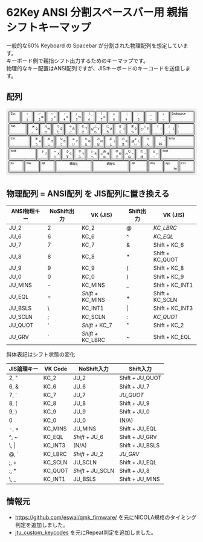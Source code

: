 # 62Key ANSI 分割スペースバー用 親指シフトキーマップ

一般的な60% Keyboard の Spacebar が分割された物理配列を想定しています。  
キーボード側で親指シフト出力するためのキーマップです。  
物理的なキー配置はANSI配列ですが、JISキーボードのキーコードを送信します。

## 配列
![Layout](layout.png "Layout")

## 物理配列 = ANSI配列 を JIS配列に置き換える

|ANSI物理キー|NoShift出力|VK (JIS)|Shift出力|VK (JIS)|
|---|---|---|---|---|
|JU_2|2|KC_2|@|*KC_LBRC*|
|JU_6|6|KC_6|^|*KC_EQL*|
|JU_7|7|KC_7|&|Shift + KC_6|
|JU_8|8|KC_8|*|Shift + KC_QUOT|
|JU_9|9|KC_9|(|Shift + KC_8|
|JU_0|0|KC_0|)|Shift + KC_9|
|JU_MINS|-|KC_MINS|_|Shift + KC_INT1|
|JU_EQL|=|*Shift +* KC_MINS|+|Shift + KC_SCLN|
|JU_BSLS|\\ |KC_INT1|\||Shift + KC_INT3|
|JU_SCLN|;|KC_SCLN|:|*KC_QUOT*|
|JU_QUOT|'|*Shift +* KC_7|"| Shift + KC_2|
|JU_GRV|\`|*Shift +* KC_LBRC|~|Shift + KC_EQL|
斜体表記はシフト状態の変化

|JIS論理キー|VK Code|NoShift入力|Shift入力|
|---|---|---|---|
| 2, " |KC_2|JU_2|Shift + JU_QUOT|
| 6, & |KC_6|JU_6|Shift + JU_7|
| 7, ' |KC_7|JU_7|*JU_QUOT*|
| 8, ( |KC_8|JU_8|Shift + JU_9|
| 9, ) |KC_9|JU_9|Shift + JU_0|
| 0  |KC_0|JU_0|(N/A)|
| -, = |KC_MINS|JU_MINS|Shift + JU_EQL|
| ^, ~ |KC_EQL|*Shift +* JU_6|Shift + JU_GRV|
| \\, \| |KC_INT3|(N/A)|Shift + JU_BSLS|
| @, \` |KC_LBRC|*Shift +* JU_2|*JU_GRV*|
| ;, + |KC_SCLN|JU_SCLN|Shift + JU_EQL|
| :, * |KC_QUOT|*Shift +* JU_SCLN|Shift + JU_8|
| \\, _ |KC_INT1|JU_BSLS|Shift + JU_MINS|

## 情報元

* https://github.com/eswai/qmk_firmware/ を元にNICOLA規格のタイミング判定を追加しました。
* [jtu_custom_keycodes](https://github.com/koktoh/jtu_custom_keycodes/tree/master/default) を元にRepeat判定を追加しました。
